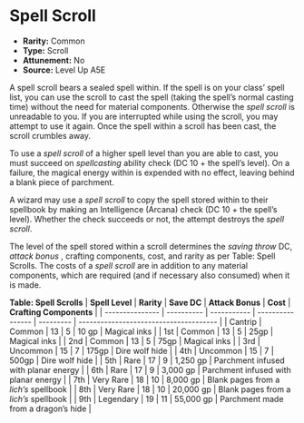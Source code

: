 
# Spell Scroll

* **Rarity:** Common
* **Type:** Scroll
* **Attunement:** No
* **Source:** Level Up A5E


A spell scroll bears a sealed spell within. If the spell is on your class’ spell list, you can use the scroll to cast the spell (taking the spell’s normal casting time) without the need for material components. Otherwise the _spell scroll_ is unreadable to you. If you are interrupted while using the scroll, you may attempt to use it again. Once the spell within a scroll has been cast, the scroll crumbles away. 

To use a _spell scroll_ of a higher spell level than you are able to cast, you must succeed on _spellcasting_  ability check (DC 10 + the spell’s level). On a failure, the magical energy within is expended with no effect, leaving behind a blank piece of parchment. 

A wizard may use a _spell scroll_ to copy the spell stored within to their spellbook by making an Intelligence (Arcana) check (DC 10 + the spell’s level). Whether the check succeeds or not, the attempt destroys the _spell scroll_. 

The level of the spell stored within a scroll determines the _saving throw_  DC, _attack bonus_ , crafting components, cost, and rarity as per Table: Spell Scrolls. The costs of a _spell scroll_ are in addition to any material components, which are required (and if necessary also consumed) when it is made.

__Table: Spell Scrolls__
| **Spell Level** | **Rarity** | **Save DC** | **Attack Bonus** | **Cost**  | **Crafting Components**                |
| --------------- | ---------- | ----------- | ---------------- | --------- | -------------------------------------- |
| Cantrip         | Common     | 13          | 5                | 10 gp     | Magical inks                           |
| 1st             | Common     | 13          | 5                | 25gp      | Magical inks                           |
| 2nd             | Common     | 13          | 5                | 75gp      | Magical inks                           |
| 3rd             | Uncommon   | 15          | 7                | 175gp     | Dire wolf hide                         |
| 4th             | Uncommon   | 15          | 7                | 500gp     | Dire wolf hide                         |
| 5th             | Rare       | 17          | 9                | 1,250 gp  | Parchment infused with planar energy   |
| 6th             | Rare       | 17          | 9                | 3,000 gp  | Parchment infused with planar energy   |
| 7th             | Very Rare  | 18          | 10               | 8,000 gp  | Blank pages from a _lich’s_  spellbook |
| 8th             | Very Rare  | 18          | 10               | 20,000 gp | Blank pages from a _lich’s_  spellbook |
| 9th             | Legendary  | 19          | 11               | 55,000 gp | Parchment made from a dragon’s hide    |
